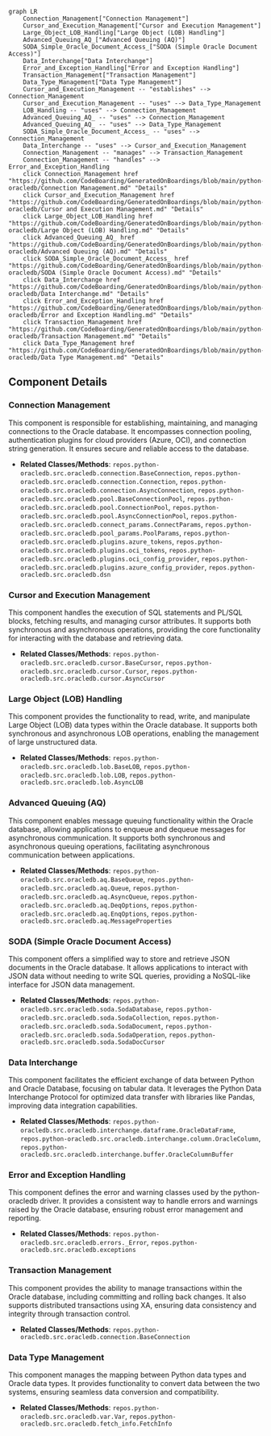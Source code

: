 ```mermaid
graph LR
    Connection_Management["Connection Management"]
    Cursor_and_Execution_Management["Cursor and Execution Management"]
    Large_Object_LOB_Handling["Large Object (LOB) Handling"]
    Advanced_Queuing_AQ_["Advanced Queuing (AQ)"]
    SODA_Simple_Oracle_Document_Access_["SODA (Simple Oracle Document Access)"]
    Data_Interchange["Data Interchange"]
    Error_and_Exception_Handling["Error and Exception Handling"]
    Transaction_Management["Transaction Management"]
    Data_Type_Management["Data Type Management"]
    Cursor_and_Execution_Management -- "establishes" --> Connection_Management
    Cursor_and_Execution_Management -- "uses" --> Data_Type_Management
    LOB_Handling -- "uses" --> Connection_Management
    Advanced_Queuing_AQ_ -- "uses" --> Connection_Management
    Advanced_Queuing_AQ_ -- "uses" --> Data_Type_Management
    SODA_Simple_Oracle_Document_Access_ -- "uses" --> Connection_Management
    Data_Interchange -- "uses" --> Cursor_and_Execution_Management
    Connection_Management -- "manages" --> Transaction_Management
    Connection_Management -- "handles" --> Error_and_Exception_Handling
    click Connection_Management href "https://github.com/CodeBoarding/GeneratedOnBoardings/blob/main/python-oracledb/Connection Management.md" "Details"
    click Cursor_and_Execution_Management href "https://github.com/CodeBoarding/GeneratedOnBoardings/blob/main/python-oracledb/Cursor and Execution Management.md" "Details"
    click Large_Object_LOB_Handling href "https://github.com/CodeBoarding/GeneratedOnBoardings/blob/main/python-oracledb/Large Object (LOB) Handling.md" "Details"
    click Advanced_Queuing_AQ_ href "https://github.com/CodeBoarding/GeneratedOnBoardings/blob/main/python-oracledb/Advanced Queuing (AQ).md" "Details"
    click SODA_Simple_Oracle_Document_Access_ href "https://github.com/CodeBoarding/GeneratedOnBoardings/blob/main/python-oracledb/SODA (Simple Oracle Document Access).md" "Details"
    click Data_Interchange href "https://github.com/CodeBoarding/GeneratedOnBoardings/blob/main/python-oracledb/Data Interchange.md" "Details"
    click Error_and_Exception_Handling href "https://github.com/CodeBoarding/GeneratedOnBoardings/blob/main/python-oracledb/Error and Exception Handling.md" "Details"
    click Transaction_Management href "https://github.com/CodeBoarding/GeneratedOnBoardings/blob/main/python-oracledb/Transaction Management.md" "Details"
    click Data_Type_Management href "https://github.com/CodeBoarding/GeneratedOnBoardings/blob/main/python-oracledb/Data Type Management.md" "Details"
```

## Component Details

### Connection Management
This component is responsible for establishing, maintaining, and managing connections to the Oracle database. It encompasses connection pooling, authentication plugins for cloud providers (Azure, OCI), and connection string generation. It ensures secure and reliable access to the database.
- **Related Classes/Methods**: `repos.python-oracledb.src.oracledb.connection.BaseConnection`, `repos.python-oracledb.src.oracledb.connection.Connection`, `repos.python-oracledb.src.oracledb.connection.AsyncConnection`, `repos.python-oracledb.src.oracledb.pool.BaseConnectionPool`, `repos.python-oracledb.src.oracledb.pool.ConnectionPool`, `repos.python-oracledb.src.oracledb.pool.AsyncConnectionPool`, `repos.python-oracledb.src.oracledb.connect_params.ConnectParams`, `repos.python-oracledb.src.oracledb.pool_params.PoolParams`, `repos.python-oracledb.src.oracledb.plugins.azure_tokens`, `repos.python-oracledb.src.oracledb.plugins.oci_tokens`, `repos.python-oracledb.src.oracledb.plugins.oci_config_provider`, `repos.python-oracledb.src.oracledb.plugins.azure_config_provider`, `repos.python-oracledb.src.oracledb.dsn`

### Cursor and Execution Management
This component handles the execution of SQL statements and PL/SQL blocks, fetching results, and managing cursor attributes. It supports both synchronous and asynchronous operations, providing the core functionality for interacting with the database and retrieving data.
- **Related Classes/Methods**: `repos.python-oracledb.src.oracledb.cursor.BaseCursor`, `repos.python-oracledb.src.oracledb.cursor.Cursor`, `repos.python-oracledb.src.oracledb.cursor.AsyncCursor`

### Large Object (LOB) Handling
This component provides the functionality to read, write, and manipulate Large Object (LOB) data types within the Oracle database. It supports both synchronous and asynchronous LOB operations, enabling the management of large unstructured data.
- **Related Classes/Methods**: `repos.python-oracledb.src.oracledb.lob.BaseLOB`, `repos.python-oracledb.src.oracledb.lob.LOB`, `repos.python-oracledb.src.oracledb.lob.AsyncLOB`

### Advanced Queuing (AQ)
This component enables message queuing functionality within the Oracle database, allowing applications to enqueue and dequeue messages for asynchronous communication. It supports both synchronous and asynchronous queuing operations, facilitating asynchronous communication between applications.
- **Related Classes/Methods**: `repos.python-oracledb.src.oracledb.aq.BaseQueue`, `repos.python-oracledb.src.oracledb.aq.Queue`, `repos.python-oracledb.src.oracledb.aq.AsyncQueue`, `repos.python-oracledb.src.oracledb.aq.DeqOptions`, `repos.python-oracledb.src.oracledb.aq.EnqOptions`, `repos.python-oracledb.src.oracledb.aq.MessageProperties`

### SODA (Simple Oracle Document Access)
This component offers a simplified way to store and retrieve JSON documents in the Oracle database. It allows applications to interact with JSON data without needing to write SQL queries, providing a NoSQL-like interface for JSON data management.
- **Related Classes/Methods**: `repos.python-oracledb.src.oracledb.soda.SodaDatabase`, `repos.python-oracledb.src.oracledb.soda.SodaCollection`, `repos.python-oracledb.src.oracledb.soda.SodaDocument`, `repos.python-oracledb.src.oracledb.soda.SodaOperation`, `repos.python-oracledb.src.oracledb.soda.SodaDocCursor`

### Data Interchange
This component facilitates the efficient exchange of data between Python and Oracle Database, focusing on tabular data. It leverages the Python Data Interchange Protocol for optimized data transfer with libraries like Pandas, improving data integration capabilities.
- **Related Classes/Methods**: `repos.python-oracledb.src.oracledb.interchange.dataframe.OracleDataFrame`, `repos.python-oracledb.src.oracledb.interchange.column.OracleColumn`, `repos.python-oracledb.src.oracledb.interchange.buffer.OracleColumnBuffer`

### Error and Exception Handling
This component defines the error and warning classes used by the python-oracledb driver. It provides a consistent way to handle errors and warnings raised by the Oracle database, ensuring robust error management and reporting.
- **Related Classes/Methods**: `repos.python-oracledb.src.oracledb.errors._Error`, `repos.python-oracledb.src.oracledb.exceptions`

### Transaction Management
This component provides the ability to manage transactions within the Oracle database, including committing and rolling back changes. It also supports distributed transactions using XA, ensuring data consistency and integrity through transaction control.
- **Related Classes/Methods**: `repos.python-oracledb.src.oracledb.connection.BaseConnection`

### Data Type Management
This component manages the mapping between Python data types and Oracle data types. It provides functionality to convert data between the two systems, ensuring seamless data conversion and compatibility.
- **Related Classes/Methods**: `repos.python-oracledb.src.oracledb.var.Var`, `repos.python-oracledb.src.oracledb.fetch_info.FetchInfo`
